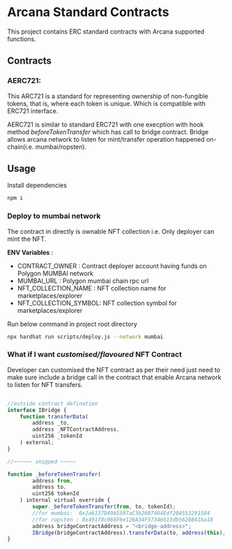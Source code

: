 # Arcana Standard Contracts

This project contains ERC standard contracts with Arcana supported functions.


## Contracts

### AERC721: 

This ARC721 is a standard for representing ownership of non-fungible tokens, that is, where each token is unique. Which is compatible with ERC721 interface. 

AERC721 is similar to standard ERC721 with one execption with hook method _beforeTokenTransfer_ which has call to bridge contract. Bridge allows arcana network to listen for mint/transfer operation happened on-chain(i.e. mumbai/ropsten).  


## Usage

Install dependencies

```bash
npm i
```

### Deploy to mumbai network

The contract in directly is ownable NFT collection i.e. Only deployer can mint the NFT. 

**ENV Variables** : 
- CONTRACT_OWNER : Contract deployer account having funds on Polygon MUMBAI network
- MUMBAI_URL : Polygon mumbai chain rpc url
- NFT_COLLECTION_NAME : NFT collection name for marketplaces/explorer
- NFT_COLLECTION_SYMBOL: NFT collection symbol for marketplaces/explorer

Run below command in project root directory

```bash
npx hardhat run scripts/deploy.js --network mumbai

```

### What if I want _customised/flavoured_ NFT Contract

Developer can customised the NFT contract as per their need just need to make sure include a bridge call in the contract that enable Arcana network to listen for NFT transfers.

```ts

//outside contract defination
interface IBridge {
    function transferData(
        address _to,
        address _NFTContractAddress,
        uint256 _tokenId
    ) external;
}

//~~~~~~ snipped ~~~~~

function _beforeTokenTransfer(
        address from,
        address to,
        uint256 tokenId
    ) internal virtual override {
        super._beforeTokenTransfer(from, to, tokenId);
        //for mumbai:  0x2a6137D49A5597aC3b26B7464Edf20A553291584
        //for ropsten : 0x491f0c066F6e126A34F57346613db5628B41ba18
        address bridgeContractAddress = "<bridge-address>";
        IBridge(bridgeContractAddress).transferData(to, address(this), tokenId);
}


```


